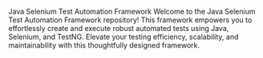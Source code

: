 Java Selenium Test Automation Framework
Welcome to the Java Selenium Test Automation Framework repository! This framework empowers you to effortlessly create and execute robust automated tests using Java, Selenium, and TestNG. Elevate your testing efficiency, scalability, and maintainability with this thoughtfully designed framework.
